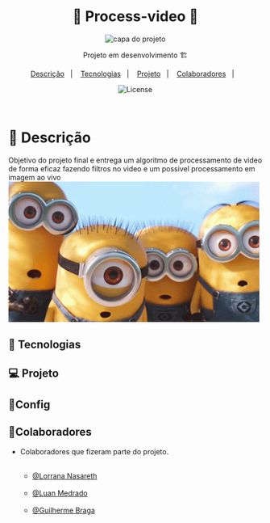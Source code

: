 <h1 align="center">📝 Process-video 📝</h1>

<p align="center">
<img src="./assets/processamento_video_py.gif" alt="capa do projeto" width="700"><br>


<p align="center">Projeto em desenvolvimento 🏗️<br> 
</p>

<p align="center">
  <a href="#-descrição">Descrição</a>&nbsp;&nbsp;&nbsp;|&nbsp;&nbsp;&nbsp;
  <a href="#-tecnologias">Tecnologias</a>&nbsp;&nbsp;&nbsp;|&nbsp;&nbsp;&nbsp;
  <a href="#-projeto">Projeto</a>&nbsp;&nbsp;&nbsp;|&nbsp;&nbsp;&nbsp;
  <a href="#colaboradores">Colaboradores</a>&nbsp;&nbsp;&nbsp;|&nbsp;&nbsp;&nbsp;
</p>

<p align="center">
  <img alt="License" src="https://img.shields.io/static/v1?label=license&message=MIT&color=49AA26&labelColor=000000">
</p>

<br>


# 📝 Descrição

Objetivo do projeto final e entrega um algoritmo de processamento de video de forma eficaz fazendo filtros no video
e um possivel processamento em imagem ao vivo 
![alt text](./assets/image.png)

## 🚀 Tecnologias


## 💻 Projeto
<span> 

  
</span>


## 👾Config

  

## 🤝Colaboradores


- Colaboradores que fizeram parte do projeto.
<br><br>

     -  [@Lorrana Nasareth](https://github.com/LorranaNS)
    <br><br>
     -  [@Luan Medrado](https://github.com/LuanMedrado8)
        <br><br>
     -  [@Guilherme Braga](https://github.com/guiibrag4)
        <br><br>
        
 


